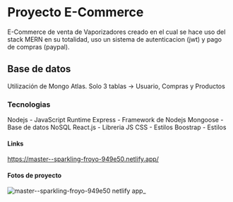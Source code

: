 # Proyecto E-Commerce

E-Commerce de venta de Vaporizadores creado en el cual se hace uso del stack MERN en su totalidad, uso un sistema de autenticacion (jwt) y pago de compras (paypal).

## Base de datos

Utilización de Mongo Atlas. Solo 3 tablas -> Usuario, Compras y Productos

### Tecnologias

Nodejs - JavaScript Runtime
Express - Framework de Nodejs
Mongoose - Base de datos NoSQL
React.js - Libreria JS
CSS - Estilos
Boostrap - Estilos

#### Links

https://master--sparkling-froyo-949e50.netlify.app/

#### Fotos de proyecto 

![master--sparkling-froyo-949e50 netlify app_](https://user-images.githubusercontent.com/98128852/234151331-1a44f5d1-ed3b-40c0-93e8-327c8cdf3acd.png)



